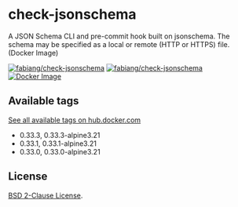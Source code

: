 # check-jsonschema
A JSON Schema CLI and pre-commit hook built on jsonschema. The schema may be specified as a local or remote (HTTP or HTTPS) file. (Docker Image)

[![fabiang/check-jsonschema](https://img.shields.io/docker/pulls/fabiang/check-jsonschema.svg)](https://hub.docker.com/r/fabiang/check-jsonschema)
[![fabiang/check-jsonschema](https://badgen.net/github/license/fabiang/docker-check-jsonschema)](https://github.com/fabiang/docker-check-jsonschema)
[![Docker Image](https://github.com/fabiang/docker-check-jsonschema/actions/workflows/docker.yml/badge.svg)](https://github.com/fabiang/docker-check-jsonschema/actions/workflows/docker.yml)

## Available tags

[See all available tags on hub.docker.com](https://hub.docker.com/r/fabiang/check-jsonschema/tags?ordering=name)

* 0.33.3, 0.33.3-alpine3.21
* 0.33.1, 0.33.1-alpine3.21
* 0.33.0, 0.33.0-alpine3.21

## License

[BSD 2-Clause License](LICENSE).
